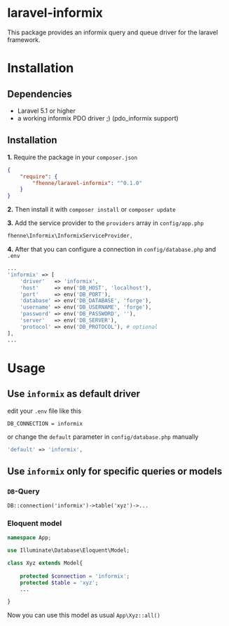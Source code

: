 # laravel-informix
This package provides an informix query and queue driver for the laravel framework.

# Installation

## Dependencies
- Laravel 5.1 or higher
- a working informix PDO driver ;) (pdo_informix support)

## Installation

**1.** Require the package in your `composer.json`

```json
{
    "require": {
        "fhenne/laravel-informix": "^0.1.0"
    }
}
```

**2.** Then install it with `composer install` or `composer update`

**3.** Add the service provider to the `providers` array in `config/app.php`

```php
fhenne\Informix\InformixServiceProvider,
```

**4.** After that you can configure a connection in `config/database.php` and `.env`

```php
...
'informix' => [
    'driver'   => 'informix',
    'host'     => env('DB_HOST', 'localhost'),
    'port'     => env('DB_PORT'),
    'database' => env('DB_DATABASE', 'forge'),
    'username' => env('DB_USERNAME', 'forge'),
    'password' => env('DB_PASSWORD', ''),
    'server'   => env('DB_SERVER'),
    'protocol' => env('DB_PROTOCOL'), # optional
],
...
```

# Usage

## Use `informix` as default driver

edit your `.env` file like this

```
DB_CONNECTION = informix
```

or change the `default` parameter in `config/database.php` manually

```php
'default' => 'informix', 
```

## Use `informix` only for specific queries or models

### `DB`-Query

`DB::connection('informix')->table('xyz')->...`

### Eloquent model

```php
namespace App;

use Illuminate\Database\Eloquent\Model;

class Xyz extends Model{
	
	protected $connection = 'informix';
	protected $table = 'xyz';
	...

}
```
Now you can use this model as usual `App\Xyz::all()`

